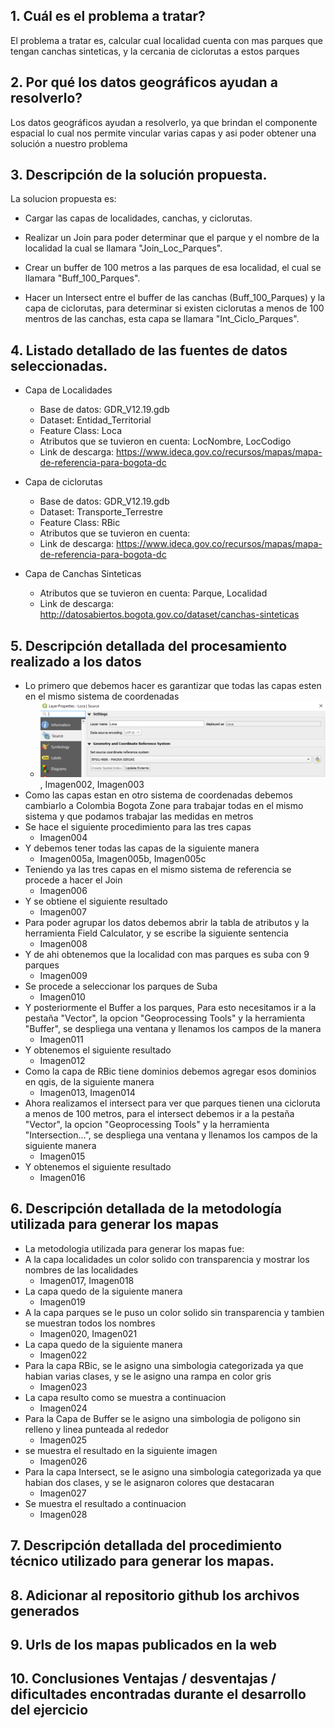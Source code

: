 
##  1. Cuál es el problema a tratar?

 El problema a tratar es, calcular cual localidad cuenta con mas parques que tengan canchas sinteticas, y la cercania de ciclorutas a estos parques

## 2. Por qué los datos geográficos ayudan a resolverlo?

Los datos geográficos ayudan a resolverlo, ya que brindan el componente espacial lo cual nos permite vincular varias capas y asi poder obtener una solución a nuestro problema
   
## 3. Descripción de la solución propuesta.

La solucion propuesta es:

* Cargar las capas de localidades, canchas, y ciclorutas.

* Realizar un Join para poder determinar que el parque y el nombre de la localidad la cual se llamara "Join_Loc_Parques".

* Crear un buffer de 100 metros a las parques de esa localidad, el cual se llamara "Buff_100_Parques".

* Hacer un Intersect entre el buffer de las canchas (Buff_100_Parques) y la capa de ciclorutas, para determinar si existen ciclorutas a menos de 100 mentros de las canchas, esta capa se llamara "Int_Ciclo_Parques".
    
## 4. Listado detallado de las fuentes de datos seleccionadas.

* Capa de Localidades
    - Base de datos: GDR_V12.19.gdb
    - Dataset: Entidad_Territorial
    - Feature Class: Loca
    - Atributos que se tuvieron en cuenta: LocNombre, LocCodigo
    - Link de descarga: https://www.ideca.gov.co/recursos/mapas/mapa-de-referencia-para-bogota-dc

* Capa de ciclorutas 
    - Base de datos: GDR_V12.19.gdb
    - Dataset: Transporte_Terrestre
    - Feature Class: RBic
    - Atributos que se tuvieron en cuenta:
    - Link de descarga: https://www.ideca.gov.co/recursos/mapas/mapa-de-referencia-para-bogota-dc

* Capa de Canchas Sinteticas 
    - Atributos que se tuvieron en cuenta: Parque, Localidad
    - Link de descarga: http://datosabiertos.bogota.gov.co/dataset/canchas-sinteticas

## 5. Descripción detallada del procesamiento realizado a los datos 

* Lo primero que debemos hacer es garantizar que todas las capas esten en el mismo sistema de coordenadas
    - ![Imagen001](Imagenes/Imagen001.PNG "Imagen001"), Imagen002, Imagen003
* Como las capas estan en otro sistema de coordenadas debemos cambiarlo a Colombia Bogota Zone para trabajar todas en el mismo sistema y que podamos trabajar las medidas en metros
* Se hace el siguiente procedimiento para las tres capas
    - Imagen004
* Y debemos tener todas las capas de la siguiente manera
    - Imagen005a, Imagen005b, Imagen005c
* Teniendo ya las tres capas en el mismo sistema de referencia se procede a hacer el Join
    - Imagen006
* Y se obtiene el siguiente resultado
    - Imagen007
* Para poder agrupar los datos debemos abrir la tabla de atributos y la herramienta Field Calculator, y se escribe la siguiente sentencia
    - Imagen008
* Y de ahi obtenemos que la localidad con mas parques es suba con 9 parques
    - Imagen009
* Se procede a seleccionar los parques de Suba
    - Imagen010
* Y posteriormente el Buffer a los parques, Para esto necesitamos ir a la pestaña "Vector", la opcion "Geoprocessing Tools" y la herramienta "Buffer", se despliega una ventana y llenamos los campos de la manera
    - Imagen011
* Y obtenemos el siguiente resultado
    - Imagen012
* Como la capa de RBic tiene dominios debemos agregar esos dominios en qgis, de la siguiente manera
    - Imagen013, Imagen014
* Ahora realizamos el intersect para ver que parques tienen una cicloruta a menos de 100 metros, para el intersect debemos ir a la pestaña "Vector", la opcion "Geoprocessing Tools" y la herramienta "Intersection...", se despliega una ventana y llenamos los campos de la siguiente manera
    - Imagen015
* Y obtenemos el siguiente resultado
    - Imagen016

## 6. Descripción detallada de la metodología utilizada para generar los mapas 

* La metodologia utilizada para generar los mapas fue:
* A la capa localidades un color solido con transparencia y mostrar los nombres de las localidades
    - Imagen017, Imagen018
* La capa quedo de la siguiente manera
    - Imagen019
* A la capa parques se le puso un color solido sin transparencia y tambien se muestran todos los nombres
    - Imagen020, Imagen021
* La capa quedo de la siguiente manera
    - Imagen022
* Para la capa RBic, se le asigno una simbologia categorizada ya que habian varias clases, y se le asigno una rampa en color gris
    - Imagen023
* La capa resulto como se muestra a continuacion 
    - Imagen024
* Para la Capa de Buffer se le asigno una simbologia de poligono sin relleno y linea punteada al rededor
    - Imagen025
* se muestra el resultado en la siguiente imagen
    - Imagen026
* Para la capa Intersect, se le asigno una simbologia categorizada ya que habian dos clases, y se le asignaron colores que destacaran
    - Imagen027
* Se muestra el resultado a continuacion
    - Imagen028



## 7. Descripción detallada del procedimiento técnico utilizado para generar los mapas.

## 8. Adicionar al repositorio github los archivos generados

## 9. Urls de los mapas publicados en la web
    
## 10. Conclusiones Ventajas / desventajas / dificultades encontradas durante el desarrollo del ejercicio

